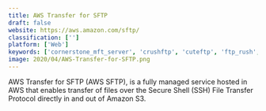 ```yaml
---
title: AWS Transfer for SFTP
draft: false 
website: https://aws.amazon.com/sftp/
classification: ['']
platform: ['Web']
keywords: ['cornerstone_mft_server', 'crushftp', 'cuteftp', 'ftp_rush', 'folder_transfer', 'globalscape_enhanced_file_transfer', 'goanywhere_mft', 'httpie', 'ibm_b2b_integrator', 'opentext_alloy', 'rssbus_connect', 'sendsecure.io', 'stonebranch', 'xm_sendsecure']
image: 2020/04/AWS-Transfer-for-SFTP.png
---
```

AWS Transfer for SFTP (AWS SFTP), is a fully managed service hosted in AWS that enables transfer of files over the Secure Shell (SSH) File Transfer Protocol directly in and out of Amazon S3.